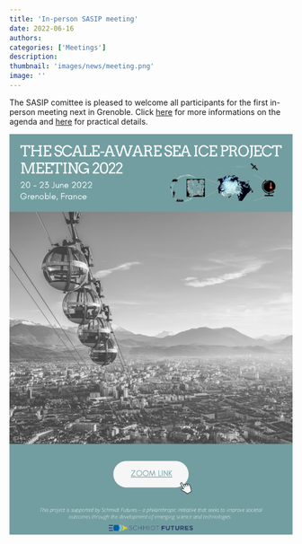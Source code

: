 ```yaml
---
title: 'In-person SASIP meeting'
date: 2022-06-16
authors:
categories: ['Meetings']
description:
thumbnail: 'images/news/meeting.png'
image: ''
---
```


The SASIP comittee is pleased to welcome all participants for the first in-person meeting next in Grenoble.
Click [here](https://cloud.univ-grenoble-alpes.fr/s/dL3ngaSp7XqQzaJ) for more informations on the agenda and [here](https://cloud.univ-grenoble-alpes.fr/s/pTEQwMdXBs2FFRc) for practical details.


![pic](images/news/SASIP_Meeting_2022_Agenda_V1.png)


